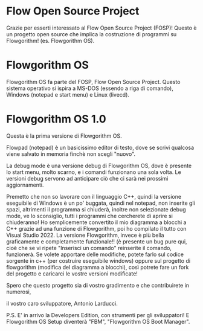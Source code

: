 # Flow Open Source Project

Grazie per esserti interessato al Flow Open Source Project (FOSP)!
Questo è un progetto open source che implica la costruzione di programmi su Flowgorithm! (es. Flowgorithm OS).


# Flowgorithm OS

Flowgorithm OS fa parte del FOSP, Flow Open Source Project.
Questo sistema operativo si ispira a MS-DOS (essendo a riga di comando), Windows (notepad e start menu) e Linux (livecd).

# Flowgorithm OS 1.0

Questa è la prima versione di Flowgorithm OS.

Flowpad (notepad) è un basicissimo editor di testo, dove se scrivi qualcosa viene salvato in memoria finchè non scegli "nuovo".

La debug mode è una versione debug di Flowgorithm OS, dove è presente lo start menu, molto scarno, e i comandi funzionano una sola volta. Le versioni debug servono ad anticipare ciò che ci sarà nei prossimi aggiornamenti.

Premetto che non so lavorare con il linguaggio C++, quindi la versione eseguibile di Windows è un po' buggata, quindi nel notepad, non inserite gli spazi, altrimenti il programma si chiuderà, inoltre non selezionate debug mode, ve lo sconsiglio, tutti i programmi che cercherete di aprire si chiuderanno! Ho semplicemente convertito il mio diagramma a blocchi a C++ grazie ad una funzione di Flowgorithm, poi ho compilato il tutto con Visual Studio 2022. La versione Flowgorithm, invece è più bella graficamente e completamente funzionale!! (è presente un bug pure qui, cioè che se vi ripete "Inserisci un comando" reinserite il comando, funzionerà.
Se volete apportare delle modifiche, potete farlo sul codice sorgente in c++ (per costruire eseguibile windows) oppure sul progetto di flowgorithm (modifica del diagramma a blocchi), così potrete fare un fork del progetto e caricarci le vostre versioni modificate!

Spero che questo progetto sia di vostro gradimento e che contribuirete in numerosi,

il vostro caro sviluppatore,
Antonio Larducci.


P.S. E' in arrivo la Developers Edition, con strumenti per gli sviluppatori! E Flowgorithm OS Setup diventerà "FBM", "Flowgorithm OS Boot Manager".
